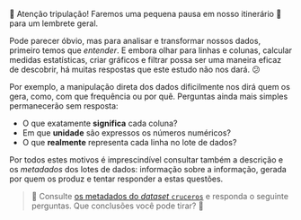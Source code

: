 :mega: Atenção tripulação! Faremos uma pequena pausa em nosso itinerário :ship: para um lembrete geral.

Pode parecer óbvio, mas para analisar e transformar nossos dados, primeiro temos que _entender_. E embora olhar para linhas e colunas, calcular medidas estatísticas, criar gráficos e filtrar possa ser uma maneira eficaz de descobrir, há muitas respostas que este estudo não nos dará. :confused:

Por exemplo, a manipulação direta dos dados dificilmente nos dirá quem os gera, como, com que frequência ou por quê. Perguntas ainda mais simples permanecerão sem resposta:

  * O que exatamente **significa** cada coluna?
  * Em que **unidade** são expressos os números numéricos?
  * O que **realmente** representa cada linha no lote de dados?

Por todos estes motivos é imprescindível consultar também a descrição e os _metadados_ dos lotes de dados: informação sobre a informação, gerada por quem os produz e tentar responder a estas questões.

> :bookmark_tabs: Consulte [os metadados do _dataset_ `cruceros`](https://github.com/MumukiProject/mumuki-datasets-metadata-analise-de-dados-pt/blob/main/cruzeiros.md) e responda o seguinte perguntas. Que conclusões você pode tirar? :thinking:
